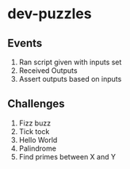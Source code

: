# dev-puzzles

## Events
1. Ran script given with inputs set
1. Received Outputs
1. Assert outputs based on inputs

## Challenges
1. Fizz buzz
1. Tick tock
1. Hello World
1. Palindrome
1. Find primes between X and Y
